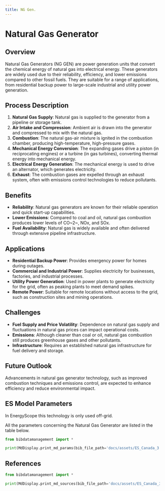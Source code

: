 ```yaml
---
title: NG Gen.
---
```


# Natural Gas Generator

## Overview

Natural Gas Generators (NG GEN) are power generation units that convert the chemical energy of natural gas into
electrical energy. These generators are widely used due to their reliability, efficiency, and lower emissions compared
to other fossil fuels. They are suitable for a range of applications, from residential backup power to large-scale
industrial and utility power generation.

## Process Description

1. **Natural Gas Supply**: Natural gas is supplied to the generator from a pipeline or storage tank.
2. **Air Intake and Compression**: Ambient air is drawn into the generator and compressed to mix with the natural gas.
3. **Combustion**: The natural gas-air mixture is ignited in the combustion chamber, producing high-temperature,
   high-pressure gases.
4. **Mechanical Energy Conversion**: The expanding gases drive a piston (in reciprocating engines) or a turbine (in gas
   turbines), converting thermal energy into mechanical energy.
5. **Electrical Energy Generation**: The mechanical energy is used to drive an alternator, which generates electricity.
6. **Exhaust**: The combustion gases are expelled through an exhaust system, often with emissions control technologies
   to reduce pollutants.

## Benefits

- **Reliability**: Natural gas generators are known for their reliable operation and quick start-up capabilities.
- **Lower Emissions**: Compared to coal and oil, natural gas combustion produces lower levels of CO~2~, NOx, and SOx.
- **Fuel Availability**: Natural gas is widely available and often delivered through extensive pipeline infrastructure.

## Applications

- **Residential Backup Power**: Provides emergency power for homes during outages.
- **Commercial and Industrial Power**: Supplies electricity for businesses, factories, and industrial processes.
- **Utility Power Generation**: Used in power plants to generate electricity for the grid, often as peaking plants to
  meet demand spikes.
- **Remote Power**: Suitable for remote locations without access to the grid, such as construction sites and mining
  operations.

## Challenges

- **Fuel Supply and Price Volatility**: Dependence on natural gas supply and fluctuations in natural gas prices can
  impact operational costs.
- **Emissions**: Although cleaner than coal or oil, natural gas combustion still produces greenhouse gases and other
  pollutants.
- **Infrastructure**: Requires an established natural gas infrastructure for fuel delivery and storage.

## Future Outlook

Advancements in natural gas generator technology, such as improved combustion techniques and emissions control, are
expected to enhance efficiency and reduce environmental impact.

## ES Model Parameters

In EnergyScope this technology is only used off-grid.

All the parameters concerning the Natural Gas Generator are listed in the table
below.

```python exec="on"
from bibdatamanagement import *

print(MdDisplay.print_md_params(bib_file_path='docs/assets/ES_Canada_3.bib',filter_entry='NG_GEN'))
```

## References

```python exec="on"
from bibdatamanagement import *

print(MdDisplay.print_md_sources(bib_file_path='docs/assets/ES_Canada_3.bib',filter_entry='NG_GEN'))
```
